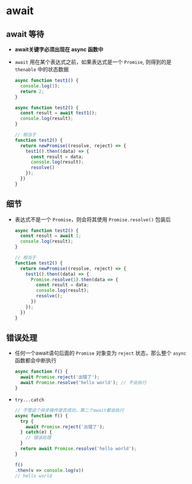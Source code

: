 # await

## await 等待

  - **await关键字必须出现在 async 函数中**

  - `await` 用在某个表达式之前，如果表达式是一个 `Promise`, 则得到的是 `thenable` 中的状态数据

    ```js
    async function test1() {
      console.log(1);
      return 2;
    }

    async function test2() {
      const result = await test1();
      console.log(result);
    }

    // 相当于
    function test2() {
      return newPromise((resolve, reject) => {
        test1().then((data) => {
          const result = data;
          console.log(result);
          resolve()
        });
      })
    }
    ```

## 细节

  - 表达式不是一个 `Promise`，则会将其使用 `Promise.resolve()` 包装后

    ```js
    async function test2() {
      const result = await 1;
      console.log(result);
    }

    // 相当于
    function test2() {
      return newPromise((resolve, reject) => {
        test1().then((data) => {
          Promise.resolve(1).then(data => {
            const result = data;
            console.log(result);
            resolve();
          })
        });
      })
    }
    ```

## 错误处理

  - 任何一个await语句后面的 `Promise` 对象变为 `reject` 状态，那么整个 `async` 函数都会中断执行

    ```js
    async function f() {
      await Promise.reject('出错了');
      await Promise.resolve('hello world'); // 不会执行
    }
    ```

  - `try...catch`

    ```js
    // 不管这个异步操作是否成功，第二个await都会执行
    async function f() {
      try {
        await Promise.reject('出错了');
      } catch(e) {
        // 错误处理
      }
      return await Promise.resolve('hello world');
    }

    f()
    .then(v => console.log(v))
    // hello world
    ```

